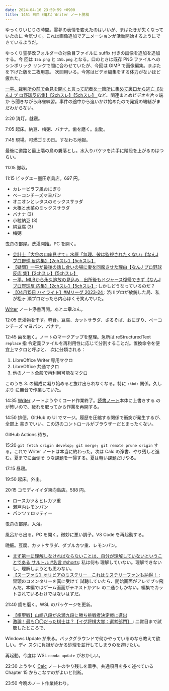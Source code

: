 ```yaml
---
date: 2024-04-16 23:59:59 +0900
title: 1451 日目（晴れ）Writer ノート脱稿
---
```


ゆっくりいじりの時間。霊夢の表情を変えたのはいいが、まばたきが失くなっていたのに
今気づく。これは画像追加でアニメーションが活動開始するようにできているようだ。

ゆっくり霊夢改フォルダーの対象目ファイルに suffix 付きの画像を追加を追加する。今
回は `15a.png` と `15b.png` となる。口のときは既存 PNG ファイルへのシンボリック
リンクで間に合わせていたが、今回は GIMP で画像編集。まぶたを下げた版を二枚用意。
次回用いる。今宵はビデオ編集をする体力がないほど疲れた。

[一平、裁判所の前で会見を開くと言って記者を一箇所に集めて裏口から逃亡【なんJ プ
ロ野球反応集】【2chスレ】【5chスレ】
](https://www.youtube.com/watch?v=YAvk1bd_t10) など、関連まとめビデオを片ッ端か
ら聞きながら麻雀練習。事件の途中から追いかけ始めたので発覚の端緒がまだわからない。

2:20 消灯。就寝。

7:05 起床。納豆、梅粥、バナナ。歯を磨く。出勤。

7:45 現場。可燃ゴミの日。すなわち地獄。

最後に道路と最上階の鳥の糞落とし。水入りバケツを片手に階段を上がるのはつらい。

11:05 撤収。

11:15 ビッグエー墨田京島店。697 円。

* カレーピラフ風おにぎり
* ベーコンチーズマヨパン
* オニオンとレタスのミックスサラダ
* 大根と水菜のミックスサラダ
* バナナ (3)
* 小粒納豆 (3)
* 絹豆腐 (3)
* 梅粥

曳舟の部屋。洗濯開始。PC を開く。

* [会計士「大谷の口座見せて」水原「無理、彼は監視されたくない」【なんJ プロ野球
  反応集】【2chスレ】【5chスレ】](https://www.youtube.com/watch?v=mMVlPROV5xc)
* [【疑問】一平が最後の話し合いの場に妻を同席させた理由【なんJ プロ野球反応
  集】【2chスレ】【5chスレ】](https://www.youtube.com/watch?v=UXxqG8tda4A)
* [一平、MLBから永久追放の見込み　出所後もドジャース復帰できず【なんJ プロ野球反
  応集】【2chスレ】【5chスレ】](https://www.youtube.com/watch?v=oP3HMeI6aRw):
  しかしどうなっているのだ？
* [【04月15日 ハイライト】#Mリーグ 2023-24
  ](https://www.youtube.com/watch?v=xwktEKQL_fA): 渋川プロが放銃した局、私が松ヶ
  瀬プロだったら内心ほくそ笑んでいた。

[Writer] ノート浄書再開。あとニ章ぶん。

12:05 洗濯物を干す。軽食。豆腐、カットサラダ、ざるそば、おにぎり、ベーコンチーズ
マヨパン、バナナ。

12:45 歯を磨く。ノートのマークアップを整理。急所は reStructuredText `replace` 指
令定義ファイルを再利用性に応じて分割することだ。置換命令を便宜上マクロと呼ぶと、
次に分類される：

1. LibreOffice Writer 専用マクロ
2. LibreOffice 共通マクロ
3. 他のノート全般で再利用可能なマクロ

このうち 3. の編成に凝り始めると抜け出られなくなる。特に `:kbd:` 関係。久しぶり
に無音で作業していた。

14:35 [Writer] ノートようやくコード作業終了。[読書ノート][note]本体に上書きする
のが怖いので、疲れを取ってから作業を再開する。

14:50 排便。GitHub の UI でマージ。履歴を圧縮する関係で衝突が発生するが、全部上
書きでいい。この辺のコントロールがブラウザーだとまったくない。

GitHub Actions 待ち。

15:20 `git fetch origin develop; git merge; git remote prune origin` する。これで
Writer ノートは本当に終わった。次は Calc の浄書、やり残しと進む。夏までに面倒そ
うな課題を一掃する。夏は軽い課題だけやる。

17:15 昼寝。

19:50 起床。外出。

20:15 コモディイイダ東向島店。588 円。

* ロースカツ＆ヒレカツ重
* 瀬戸内レモンパン
* パンツェロッティー

曳舟の部屋。入浴。

風呂から出る。PC を開く。微妙に悪い調子。VS Code を再起動する。

晩飯。豆腐、カットサラダ、ダブルカツ重、レモンパン。

* [まず第一に理解しなければならないことは、自分が理解していないということである
  サルトル #名言 #shorts](https://www.youtube.com/watch?v=l6kyoM5u58M): 私は何も
  理解していない。理解できないし、理解しようとも思わない。
* [【スーファミ】オリビアのミステリー　これはミステリーファンも納得！
  ](https://www.youtube.com/watch?v=7JuogF6JRqA): 冒頭のコメンタリーを真に受けて
  試聴していたら、開始画面がアレでブッ飛んだ。本編ではゲーム画面がテキストかアレ
  の二通りしかない。編集でカットされているわけではないはずだ。

21:40 歯を磨く。WSL のパッケージを更新。

* [【棋聖戦】山崎八段が永瀬九段に勝ち挑戦者決定戦に進出
  ](https://www.youtube.com/watch?v=yvRxj3KC2Rs)
* [激論！最も〇〇だった棋士は？【イグ将棋大賞：選考部門】
  ](https://www.youtube.com/watch?v=A6wPIKki1s0): 二賞目まで試聴したところで、

Windows Update が来る。バックグラウンドで何かやっているのなら教えて欲しい。ディ
スクに負担がかかる処理を並行してしまうのを避けたい。

再起動。今度は WSL `conda update` がおかしい。

22:30 ようやく [Calc] ノートのやり残しを着手。共通項目を多く述べている Chapter
15 からこなすのがよいと判断。

23:50 今晩のノート作業終わり。

[Calc]: https://documentation.libreoffice.org/en/english-documentation/calc/
[note]: https://showa-yojyo.github.io/notebook/
[Writer]: https://documentation.libreoffice.org/en/english-documentation/writer/
